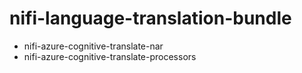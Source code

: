 # nifi-language-translation-bundle
* nifi-azure-cognitive-translate-nar
* nifi-azure-cognitive-translate-processors

